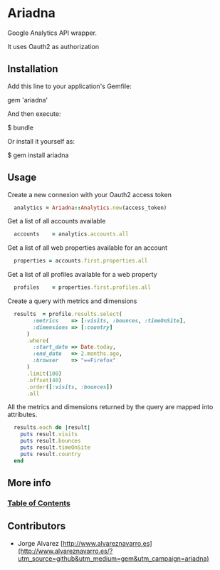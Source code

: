 # Ariadna

Google Analytics API wrapper.

It uses Oauth2 as authorization

## Installation

Add this line to your application's Gemfile:

gem 'ariadna'

And then execute:

$ bundle

Or install it yourself as:

$ gem install ariadna

## Usage

Create a new connexion with your Oauth2 access token

```ruby
  analytics = Ariadna::Analytics.new(access_token)
```

Get a list of all accounts available

```ruby
  accounts    = analytics.accounts.all
```

Get a list of all web properties available for an account

```ruby
  properties = accounts.first.properties.all
```

Get a list of all profiles available for a web property

```ruby
  profiles    = properties.first.profiles.all
```

Create a query with metrics and dimensions

```ruby
  results  = profile.results.select(
        :metrics    => [:visits, :bounces, :timeOnSite],
        :dimensions => [:country]
      )
      .where(
        :start_date => Date.today,
        :end_date   => 2.months.ago,
        :browser    => "==Firefox"
      )
      .limit(100)
      .offset(40)
      .order([:visits, :bounces])
      .all
```

All the metrics and dimensions returned by the query are mapped into attributes.

```ruby
  results.each do |result|
    puts result.visits
    puts result.bounces
    puts result.timeOnSite
    puts result.country
  end
```

## More info

### [Table of Contents](https://github.com/jorgegorka/ariadna/wiki/Table-of-Contents)

## Contributors

* Jorge Alvarez [http://www.alvareznavarro.es](http://www.alvareznavarro.es/?utm_source=github&utm_medium=gem&utm_campaign=ariadna)